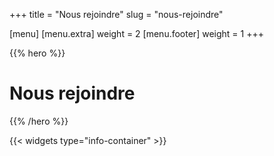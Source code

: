 +++
title = "Nous rejoindre"
slug = "nous-rejoindre"

[menu]
	[menu.extra]
		weight = 2
	[menu.footer]
		weight = 1
+++

{{% hero %}}

# Nous rejoindre

{{% /hero %}}

{{< widgets type="info-container" >}}
